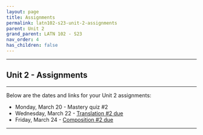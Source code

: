 ```yaml
---
layout: page
title: Assignments
permalink: latn102-s23-unit-2-assignments
parent: Unit 2
grand_parent: LATN 102 - S23
nav_order: 4
has_children: false
---
```


***

## Unit 2 - Assignments

***
 
Below are the dates and links for your Unit 2 assignments:
- Monday, March 20 - Mastery quiz #2
- Wednesday, March 22  - [Translation #2 due](https://docs.google.com/document/d/1P8Vz_9IqeA6SWQ-cGrarpjgcl8Wt5TpoE_HxLd_ZRKU/edit)
- Friday, March 24 - [Composition #2 due](https://docs.google.com/document/d/1mQYicqBQzRcKx9RtFsP4s5G66c97QAiVrwDiUKZDIVc/edit)

***
